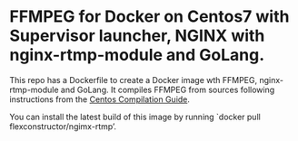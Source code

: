 FFMPEG for Docker on Centos7 with Supervisor launcher, NGINX with nginx-rtmp-module and GoLang.
============================

This repo has a Dockerfile to create a Docker image wth FFMPEG, nginx-rtmp-module and GoLang. It compiles FFMPEG from sources following instructions from the [Centos Compilation Guide](https://trac.ffmpeg.org/wiki/CompilationGuide/Centos).

You can install the latest build of this image by running `docker pull flexconstructor/ngimx-rtmp’.
